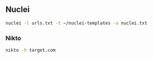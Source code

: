 ## Nuclei
```bash
nuclei -l urls.txt -t ~/nuclei-templates -o nuclei.txt
```
### Nikto
```bash
nikto -h target.com 
```